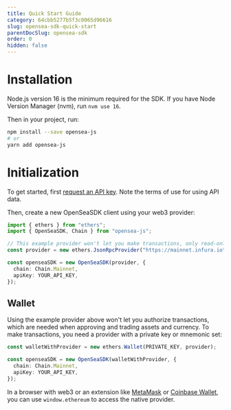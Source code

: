 ```yaml
---
title: Quick Start Guide
category: 64cbb5277b5f3c0065d96616
slug: opensea-sdk-quick-start
parentDocSlug: opensea-sdk
order: 0
hidden: false
---
```


# Installation

Node.js version 16 is the minimum required for the SDK. If you have Node Version Manager (nvm), run `nvm use 16`.

Then in your project, run:

```bash
npm install --save opensea-js
# or
yarn add opensea-js
```

# Initialization

To get started, first [request an API key](https://docs.opensea.io/reference/api-keys). Note the terms of use for using API data.

Then, create a new OpenSeaSDK client using your web3 provider:

```typescript
import { ethers } from "ethers";
import { OpenSeaSDK, Chain } from "opensea-js";

// This example provider won't let you make transactions, only read-only calls:
const provider = new ethers.JsonRpcProvider("https://mainnet.infura.io");

const openseaSDK = new OpenSeaSDK(provider, {
  chain: Chain.Mainnet,
  apiKey: YOUR_API_KEY,
});
```

## Wallet

Using the example provider above won't let you authorize transactions, which are needed when approving and trading assets and currency. To make transactions, you need a provider with a private key or mnemonic set:

```typescript
const walletWithProvider = new ethers.Wallet(PRIVATE_KEY, provider);

const openseaSDK = new OpenSeaSDK(walletWithProvider, {
  chain: Chain.Mainnet,
  apiKey: YOUR_API_KEY,
});
```

In a browser with web3 or an extension like [MetaMask](https://metamask.io/) or [Coinbase Wallet](https://www.coinbase.com/wallet), you can use `window.ethereum` to access the native provider.
